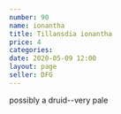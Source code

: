 ```yaml
---
number: 90
name: ionantha
title: Tillansdia ionantha
price: 4
categories: 
date: 2020-05-09 12:00
layout: page
seller: DFG
---
```

possibly a druid--very pale
